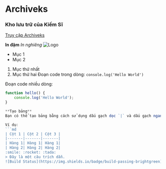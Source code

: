 # Archiveks
### Kho lưu trữ của Kiếm Sĩ

[Truy cập Archiveks](https://archiveks.blogspot.com)

**In đậm**
*In nghiêng*
![Logo](https://cdn.jsdelivr.net/gh/KiemesSix/archiveks@main/image/logo/3.svg)
- Mục 1
- Mục 2

1. Mục thứ nhất
2. Mục thứ hai
Đoạn code trong dòng: `console.log('Hello World')`

Đoạn code nhiều dòng:
```javascript
function hello() {
    console.log('Hello World');
}

**Tạo bảng**
Bạn có thể tạo bảng bằng cách sử dụng dấu gạch dọc `|` và dấu gạch ngang `-`.

Ví dụ:
```md
| Cột 1 | Cột 2 | Cột 3 |
|-------|-------|-------|
| Hàng 1| Hàng 1| Hàng 1|
| Hàng 2| Hàng 2| Hàng 2|
:smile: :rocket: :tada:
> Đây là một câu trích dẫn.
![Build Status](https://img.shields.io/badge/build-passing-brightgreen)